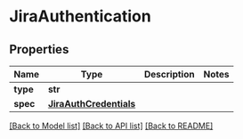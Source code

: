 # JiraAuthentication

## Properties
Name | Type | Description | Notes
------------ | ------------- | ------------- | -------------
**type** | **str** |  | 
**spec** | [**JiraAuthCredentials**](JiraAuthCredentials.md) |  | 

[[Back to Model list]](../README.md#documentation-for-models) [[Back to API list]](../README.md#documentation-for-api-endpoints) [[Back to README]](../README.md)

